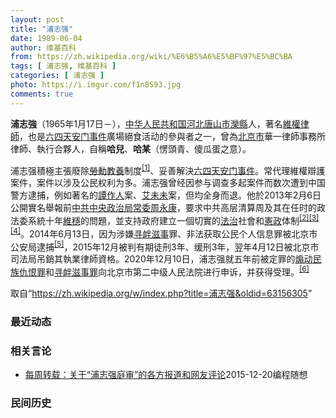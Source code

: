 ```yaml
---
layout: post
title: "浦志强"
date: 1989-06-04
author: 维基百科
from: https://zh.wikipedia.org/wiki/%E6%B5%A6%E5%BF%97%E5%BC%BA
tags: [ 浦志强, 维基百科 ]
categories: [ 浦志强 ]
photo: https://i.imgur.com/f1n8S93.jpg
comments: true
---
```

<div class="mw-parser-output">
<p><b>浦志強</b>（1965年1月17日<span class="useeditintro" title="Template:BLP editintro">－</span>），<a href="/wiki/%E4%B8%AD%E5%8D%8E%E4%BA%BA%E6%B0%91%E5%85%B1%E5%92%8C%E5%9B%BD" title="中华人民共和国">中华人民共和国</a><a href="/wiki/%E6%B2%B3%E5%8C%97" class="mw-redirect" title="河北">河北</a><a href="/wiki/%E5%94%90%E5%B1%B1%E5%B8%82" title="唐山市">唐山市</a><a href="/wiki/%E6%BB%A6%E5%8E%BF" class="mw-redirect" title="滦县">灤縣</a>人，著名<a href="/wiki/%E4%B8%AD%E5%9C%8B%E7%B6%AD%E6%AC%8A%E5%BE%8B%E5%B8%AB" class="mw-redirect" title="中國維權律師">維權律師</a>，也是<a href="/wiki/%E5%85%AD%E5%9B%9B%E5%A4%A9%E5%AE%89%E9%97%A8%E4%BA%8B%E4%BB%B6" class="mw-redirect" title="六四天安门事件">六四天安门事件</a>廣場絕食活动的參與者之一，曾為<a href="/wiki/%E5%8C%97%E4%BA%AC%E5%B8%82" title="北京市">北京市</a>華一律師事務所律師、執行合夥人，自稱<b>哈兒</b>、<b>哈某</b>（愣頭青、傻瓜蛋之意）。
</p><p>浦志强積極主張廢除<a href="/wiki/%E5%8A%B3%E5%8A%A8%E6%95%99%E5%85%BB" title="劳动教养">勞動教養</a>制度<sup id="cite_ref-tiger_1-0" class="reference"><a href="#cite_note-tiger-1">[1]</a></sup>、妥善解決<a href="/wiki/%E5%85%AD%E5%9B%9B%E5%A4%A9%E5%AE%89%E9%97%A8%E4%BA%8B%E4%BB%B6" class="mw-redirect" title="六四天安门事件">六四天安门事件</a>。常代理維權辯護案件，案件以涉及公民权利为多。浦志强曾经因参与调查多起案件而数次遭到中国警方逮捕，例如著名的<a href="/wiki/%E8%B0%AD%E4%BD%9C%E4%BA%BA" title="谭作人">譚作人</a>案、<a href="/wiki/%E8%89%BE%E6%9C%AA%E6%9C%AA" title="艾未未">艾未未</a>案，但均全身而退。他於2013年2月6日公開實名舉報前<a href="/wiki/%E4%B8%AD%E5%85%B1%E4%B8%AD%E5%A4%AE%E6%94%BF%E6%B2%BB%E5%B1%80%E5%B8%B8%E5%A7%94" class="mw-redirect" title="中共中央政治局常委">中共中央政治局常委</a><a href="/wiki/%E5%91%A8%E6%B0%B8%E5%BA%B7" title="周永康">周永康</a>，要求中共高层清算周及其在任时的政法委系統十年<a href="/wiki/%E7%B6%AD%E7%A9%A9" class="mw-redirect" title="維穩">維穩</a>的問題，並支持政府建立一個切實的<a href="/wiki/%E6%B3%95%E6%B2%BB" title="法治">法治</a>社會和<a href="/wiki/%E5%AE%AA%E6%94%BF" class="mw-redirect" title="宪政">憲政</a>体制<sup id="cite_ref-BBC舉報_2-0" class="reference"><a href="#cite_note-BBC舉報-2">[2]</a></sup><sup id="cite_ref-中央社_3-0" class="reference"><a href="#cite_note-中央社-3">[3]</a></sup><sup id="cite_ref-我守住了_4-0" class="reference"><a href="#cite_note-我守住了-4">[4]</a></sup>。2014年6月13日，因为涉嫌<a href="/wiki/%E5%AF%BB%E8%A1%85%E6%BB%8B%E4%BA%8B" class="mw-redirect" title="寻衅滋事">寻衅滋事</a>罪、非法获取公民个人信息罪被北京市公安局逮捕<sup id="cite_ref-网易新闻_5-0" class="reference"><a href="#cite_note-网易新闻-5">[5]</a></sup>，2015年12月被判有期徒刑3年、缓刑3年，翌年4月12日被北京市司法局吊銷其執業律師資格。2020年12月10日，浦志强就五年前被定罪的<a href="/w/index.php?title=%E7%85%BD%E5%8A%A8%E6%B0%91%E6%97%8F%E4%BB%87%E6%81%A8%E7%BD%AA&amp;action=edit&amp;redlink=1" class="new" title="煽动民族仇恨罪（页面不存在）">煽动民族仇恨罪</a>和<a href="/wiki/%E5%AF%BB%E8%A1%85%E6%BB%8B%E4%BA%8B%E7%BD%AA" title="寻衅滋事罪">寻衅滋事罪</a>向北京市第二中级人民法院进行申诉，并获得受理。<sup id="cite_ref-香港电台_6-0" class="reference"><a href="#cite_note-香港电台-6">[6]</a></sup>
</p>
</div><noscript><img src="//zh.wikipedia.org/wiki/Special:CentralAutoLogin/start?type=1x1" alt="" title="" width="1" height="1" style="border: none; position: absolute;"></noscript>
<div class="printfooter">取自“<a dir="ltr" href="https://zh.wikipedia.org/w/index.php?title=浦志强&amp;oldid=63156305">https://zh.wikipedia.org/w/index.php?title=浦志强&amp;oldid=63156305</a>”</div><div id="recent-news"><h3>最近动态</h3><ul></ul></div><div id="open-opinion"><h3>相关言论</h3><ul><li><a href="https://nodebe4.github.io/opinion/2015-12-20/%E6%AF%8F%E5%91%A8%E8%BD%AC%E8%BD%BD-%E5%85%B3%E4%BA%8E-%E6%B5%A6%E5%BF%97%E5%BC%BA%E5%BA%AD%E5%AE%A1-%E7%9A%84%E5%90%84%E6%96%B9%E6%8A%A5%E9%81%93%E5%92%8C%E7%BD%91%E5%8F%8B%E8%AF%84%E8%AE%BA/" title="编程随想">每周转载：关于“浦志强庭审”的各方报道和网友评论</a><time>2015-12-20</time><a class="tag">编程随想</a></li>
</ul></div><div id="mjls-record"><h3>民间历史</h3><ul></ul></div>